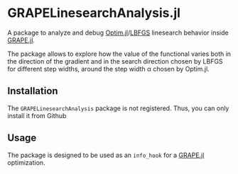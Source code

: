 # GRAPELinesearchAnalysis.jl

A package to analyze and debug [Optim.jl](https://github.com/JuliaNLSolvers/Optim.jl)/[LBFGS](https://julianlsolvers.github.io/Optim.jl/stable/#algo/lbfgs/) linesearch behavior inside [GRAPE.jl](https://github.com/JuliaQuantumControl/GRAPE.jl).

The package allows to explore how the value of the functional varies both in the direction of the gradient and in the search direction chosen by LBFGS for different step widths, around the step width α chosen by Optim.jl.

## Installation

The `GRAPELinesearchAnalysis` package is not registered. Thus, you can only install it from Github

## Usage

The package is designed to be used as an `info_hook` for a [GRAPE.jl](https://github.com/JuliaQuantumControl/GRAPE.jl) optimization.
